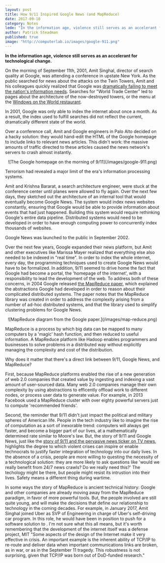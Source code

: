 ```yaml
---
layout: post
title: How 9/11 Inspired Google News (and MapReduce)
date: 2017-09-10
category: Notes
lede: "In the information age, violence still serves as an accelerant for technological change."
author: Patrick Steadman
published: true
image: "http://computerlab.io/images/google-911.png"
---
```


__In the information age, violence still serves as an accelerant for technological change.__

On the morning of September 11th, 2001, Amit Singhal, director of search quality
at Google, was attending a conference in upstate New York. As the public
searched for news about the attacks on the Twin Towers, Amit and his colleagues
quickly realized that Google was [dramatically failing to meet the nation's
information needs](https://youtu.be/mTBShTwCnD4?t=2m). Searches for "World Trade
Center" led to pages about the architecture of the now-destroyed towers, or the
menu at the [Windows on the World restaurant](http://bit.ly/2gTDzyy).

In 2001, Google was only able to index the internet about once a month. As a
result, the index used to fulfill searches did not reflect the current,
dramatically different state of the world.

Over a conference call, Amit and Google engineers in Palo Alto decided on a
hacky solution: they would hand-edit the HTML of the Google homepage to include
links to relevant news articles. This didn't work: the massive amounts of
traffic directed to these articles caused the news network's servers to crash
almost instantly.

<center>
![The Google homepage on the morning of 9/11](/images/google-911.png)
</center>

Terrorism had revealed a major limit of the era's information processing
systems.

Amit and Krishna Bararat, a search architecture engineer, were stuck at the
conference center until planes were allowed to fly again. Over the next few
days, they sketched out the architecture of an internal tool that would
eventually become Google News. The system would index news websites constantly,
ensuring that Google would be able to provide information about events that had
just happened. Building this system would require rethinking Google's entire
data pipeline. Distributed systems would need to be developed in order to have
enough computing power to concurrently index thousands of websites.

Google News was launched to the public in September 2002.

Over the next few years, Google expanded their news platform, but Amit and other
executives like Marissa Mayer realized that everything else also needed to be
indexed in "real time". In order to index the whole internet, every day, the
programming techniques used to create Google News would have to be formalized.
In addition, 9/11 seemed to drive home the fact that Google had become a portal,
the 'homepage of the internet', with a responsibility to lead the development of
the web. To address both of these concerns, in 2004 Google released [the
MapReduce paper](http://bit.ly/2wiDFlp), which explained the abstractions Google
had developed in order to reason about their complicated distributed systems.
The paper notes that the MapReduce library was created in order to address the
complexity arising from a number of ad-hoc distributed systems, and that the
library used to simplify clustering problems for Google News.

<center>
![MapReduce diagram from the Google paper.](/images/map-reduce.png)
</center>

MapReduce is a process by which big data can be mapped to many computers by a
'magic' hash function, and then reduced to useful information. A MapReduce
platform like Hadoop enables programmers and businesses to solve problems in a
distributed way without explicitly managing the complexity and cost of the
distribution.

Why does it matter that there's a direct link between 9/11, Google News, and
MapReduce?

First, because MapReduce platforms enabled the rise of a new generation of web
2.0 companies that created value by ingesting and indexing a vast amount of
user-sourced data. Many web 2.0 companies manage their own complexity by using
abstractions to efficently offload work to different nodes, or process user data
to generate value. For example, in 2013 Facebook used a MapReduce cluster with
over eighty powerful servers just to compute 'recommended friends'.

Second, the reminder that 9/11 didn't just impact the political and military
spheres of American life. People in the tech industry like to imagine the rise
of computation as a sort of inexorable trend: computers will always get faster,
and become a bigger part of our lives, at a mathematically determined rate
similar to Moore's law. But, the story of 9/11 and Google News, just like the
[story of 9/11 and the pervasive news ticker on TV news](http://bit.ly/2jglZ8U),
highlights the degree to which violent crises can inspire or enable technocrats
to justify faster integration of technology into our daily lives. In the absence
of a crisis, people are more willing to questing the necessity of a
technological solution: they are more likely to ask questions like 'would we
really benefit from 24/7 news crawls? Do we really need this?' The techology
might be there, but people might resist its intrustion into their lives. Safety
means a different thing during wartime.

In some ways the story of MapReduce is ancient technical history: Google and
other companies are already moving away from the MapReduce paradigm, in favor of
more powerful tools. But, the people involved are still quite young, and will
make the decisions that define our relationship to technology in the coming
decades. For example, in January 2017, Amit Singhal joined Uber as SVP of
Engineering in charge of Uber's self-driving car program. In this role, he would
have been in position to push for a software solution to . I'm not sure what
this all means, but it's worth remembering that the development of the internet
itself was a defense project, MIT "Some aspects of the design of the Internet
make it very effective in crisis. An important example is the inherent ability
of TCP/IP to re-route and deliver data when important communications links are
broken, as in war, or as in the September 11 tragedy. This robustness is not
surprising, given that TCP/IP was born out of DoD-funded research." 

